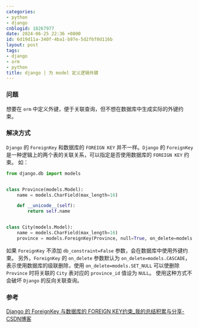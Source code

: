 ```yaml
---
categories:
- python
- django
cnblogid: 18267977
date: 2024-06-25 22:36 +0800
id: 6d19d11a-340f-4ba1-b97e-5d2f6f0d116b
layout: post
tags:
- django
- orm
- python
title: django | 为 model 定义逻辑外键
---
```


### 问题
想要在 `orm` 中定义外键，便于关联查询，但不想在数据库中生成实际的外键约束。



### 解决方式
`Django` 的 `ForeignKey` 和数据库的 `FOREIGN KEY` 并不一样。`Django` 的 `ForeignKey` 是一种逻辑上的两个表的关联关系，可以指定是否使用数据库的 `FOREIGN KEY` 约束。
如：
```python
from django.db import models


class Province(models.Model):
    name = models.CharField(max_length=16)

    def __unicode__(self):
        return self.name


class City(models.Model):
    name = models.CharField(max_length=16)
    province = models.ForeignKey(Province, null=True, on_delete=models.DO_NOTHING, related_name='cities', db_constraint=False)
```
如果 `ForeignKey` 不添加 `db_constraint=False` 参数，会在数据库中使用外键约束。
另外，`ForeignKey` 的 `on_delete` 参数默认为 `on_delete=models.CASCADE`，表示使用数据库的级联删除，使用 `on_delete=models.SET_NULL` 可以使删除 `Province` 时将关联的 `City` 表对应的 `province_id` 值设为 `NULL`。
使用这种方式不会破坏 `Django` 的反向关联查询。



### 参考
[Django 的 ForeignKey 与数据库的 FOREIGN KEY约束_我的总结积累与分享-CSDN博客](https://blog.csdn.net/Focus_on_linux/article/details/90521503)